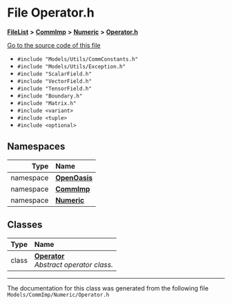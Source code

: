 

# File Operator.h



[**FileList**](files.md) **>** [**CommImp**](dir_6202b98a8704f42b1ea358646461643f.md) **>** [**Numeric**](dir_a0ece07902893bffce0f747cc8ee06c8.md) **>** [**Operator.h**](_operator_8h.md)

[Go to the source code of this file](_operator_8h_source.md)



* `#include "Models/Utils/CommConstants.h"`
* `#include "Models/Utils/Exception.h"`
* `#include "ScalarField.h"`
* `#include "VectorField.h"`
* `#include "TensorField.h"`
* `#include "Boundary.h"`
* `#include "Matrix.h"`
* `#include <variant>`
* `#include <tuple>`
* `#include <optional>`













## Namespaces

| Type | Name |
| ---: | :--- |
| namespace | [**OpenOasis**](namespace_open_oasis.md) <br> |
| namespace | [**CommImp**](namespace_open_oasis_1_1_comm_imp.md) <br> |
| namespace | [**Numeric**](namespace_open_oasis_1_1_comm_imp_1_1_numeric.md) <br> |


## Classes

| Type | Name |
| ---: | :--- |
| class | [**Operator**](class_open_oasis_1_1_comm_imp_1_1_numeric_1_1_operator.md) <br>_Abstract operator class._  |



















































------------------------------
The documentation for this class was generated from the following file `Models/CommImp/Numeric/Operator.h`


